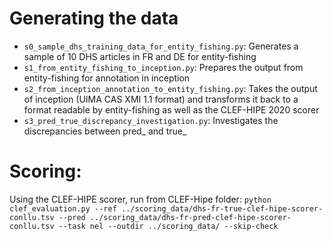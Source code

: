 # Generating the data

- `s0_sample_dhs_training_data_for_entity_fishing.py`: Generates a sample of 10 DHS articles in FR and DE for entity-fishing
- `s1_from_entity_fishing_to_inception.py`: Prepares the output from entity-fishing for annotation in inception
- `s2_from_inception_annotation_to_entity_fishing.py`: Takes the output of inception (UIMA CAS XMI 1.1 format) and transforms it back to a format readable by entity-fishing as well as the CLEF-HIPE 2020 scorer
- `s3_pred_true_discrepancy_investigation.py`: Investigates the discrepancies between pred_ and true_

# Scoring:

Using the CLEF-HIPE scorer, run from CLEF-Hipe folder:
`python clef_evaluation.py --ref ../scoring_data/dhs-fr-true-clef-hipe-scorer-conllu.tsv --pred ../scoring_data/dhs-fr-pred-clef-hipe-scorer-conllu.tsv --task nel --outdir ../scoring_data/ --skip-check`